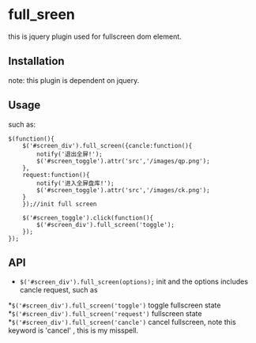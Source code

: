 # full_sreen
this is jquery plugin used for fullscreen dom element.

## Installation
note: this plugin is dependent on jquery.

## Usage
such as:
```
$(function(){
	$('#screen_div').full_screen({cancle:function(){
		notify('退出全屏!');
		$('#screen_toggle').attr('src','/images/qp.png');
	},
	request:function(){
		notify('进入全屏盘库!');
		$('#screen_toggle').attr('src','/images/ck.png');
	}
	});//init full screen
	
	$('#screen_toggle').click(function(){
		$('#screen_div').full_screen('toggle');
	});
});
```

## API
* ``$('#screen_div').full_screen(options);``  init
	and the options includes cancle request, such as

 *``$('#screen_div').full_screen('toggle')`` toggle fullscreen state
 *``$('#screen_div').full_screen('request')`` fullscreen state
 *``$('#screen_div').full_screen('cancle')`` cancel fullscreen, note this keyword is 'cancel' , this is my misspell.

